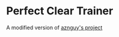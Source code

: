# Perfect Clear Trainer

A modified version of [aznguy's project](https://github.com/aznguymp4/schoolTeto)
